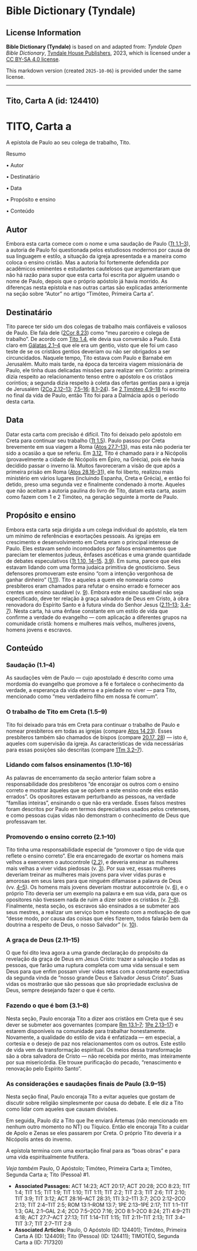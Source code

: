 # Bible Dictionary (Tyndale)

## License Information

**Bible Dictionary (Tyndale)** is based on and adapted from: _Tyndale Open Bible Dictionary_, [Tyndale House Publishers](https://tyndaleopenresources.com/), 2023, which is licensed under a [CC BY-SA 4.0 license](https://creativecommons.org/licenses/by-sa/4.0/legalcode.en).

This markdown version (created `2025-10-06`) is provided under the same license.



--------------------------------

## Tito, Carta A (id: 124410)

TITO, Carta a
=============

A epístola de Paulo ao seu colega de trabalho, Tito.

Resumo

• Autor

• Destinatário

• Data

• Propósito e ensino

• Conteúdo

Autor
-----

Embora esta carta comece com o nome e uma saudação de Paulo ([Tt 1\.1–3](https://ref.ly/Titus1:1-Titus1:3)), a autoria de Paulo foi questionada pelos estudiosos modernos por causa de sua linguagem e estilo, a situação da igreja apresentada e a maneira como coloca o ensino cristão. Mas a autoria foi fortemente defendida por acadêmicos eminentes e estudantes cautelosos que argumentaram que não há razão para supor que esta carta foi escrita por alguém usando o nome de Paulo, depois que o próprio apóstolo já havia morrido. As diferenças nesta epístola e nas outras cartas são explicadas anteriormente na seção sobre “Autor” no artigo “Timóteo, Primeira Carta a”.

Destinatário
------------

Tito parece ter sido um dos colegas de trabalho mais confiáveis e valiosos de Paulo. Ele fala dele ([2Cor 8\.23](https://ref.ly/2Cor8:23)) como “meu parceiro e colega de trabalho”. De acordo com [Tito 1\.4](https://ref.ly/Titus1:4), ele devia sua conversão a Paulo. Está claro em [Gálatas 2\.1–4](https://ref.ly/Gal2:1-Gal2:4) que ele era um gentio, visto que ele foi um caso teste de se os cristãos gentios deveriam ou não ser obrigados a ser circuncidados. Naquele tempo, Tito estava com Paulo e Barnabé em Jerusalém. Muito mais tarde, na época da terceira viagem missionária de Paulo, ele tinha duas delicadas missões para realizar em Corinto: a primeira dizia respeito ao relacionamento tenso entre o apóstolo e os cristãos coríntios; a segunda dizia respeito à coleta das ofertas gentias para a igreja de Jerusalém ([2Co 2\.12–13](https://ref.ly/2Cor2:12-2Cor2:13); [7\.5–16](https://ref.ly/2Cor7:5-2Cor7:16); [8\.1–24](https://ref.ly/2Cor8:1-2Cor8:24)). Se [2 Timóteo 4\.9–18](https://ref.ly/2Tim4:9-2Tim4:18) foi escrito no final da vida de Paulo, então Tito foi para a Dalmácia após o período desta carta.

Data
----

Datar esta carta com precisão é difícil. Tito foi deixado pelo apóstolo em Creta para continuar seu trabalho ([Tt 1\.5](https://ref.ly/Titus1:5)). Paulo passou por Creta brevemente em sua viagem a Roma ([Atos 27\.7–13](https://ref.ly/Acts27:7-Acts27:13)), mas esta não poderia ter sido a ocasião a que se referiu. Em [3\.12](https://ref.ly/Titus3:12), Tito é chamado para ir a Nicópolis (provavelmente a cidade de Nicópolis em Épiro, na Grécia), pois ele havia decidido passar o inverno lá. Muitos favoreceram a visão de que após a primeira prisão em Roma ([Atos 28\.16–31](https://ref.ly/Acts28:16-Acts28:31)), ele foi liberto, realizou mais ministério em vários lugares (incluindo Espanha, Creta e Grécia), e então foi detido, preso uma segunda vez e finalmente condenado à morte. Aqueles que não aceitam a autoria paulina do livro de Tito, datam esta carta, assim como fazem com 1 e 2 Timóteo, na geração seguinte à morte de Paulo.

Propósito e ensino
------------------

Embora esta carta seja dirigida a um colega individual do apóstolo, ela tem um mínimo de referências e exortações pessoais. As igrejas em crescimento e desenvolvimento em Creta eram o principal interesse de Paulo. Eles estavam sendo incomodados por falsos ensinamentos que pareciam ter elementos judeus, ênfases ascéticas e uma grande quantidade de debates especulativos ([Tt 1\.10, 14–15](https://ref.ly/Titus1:10). [3\.9](https://ref.ly/Titus3:9)). Em suma, parece que eles estavam lidando com uma forma judaica primitiva de gnosticismo. Seus defensores promoveram este ensino “com a intenção vergonhosa de ganhar dinheiro” ([1\.11](https://ref.ly/Titus1:11)). Tito e aqueles a quem ele nomearia como presbíteros eram chamados para refutar o ensino errado e fornecer aos crentes um ensino saudável (v. [9](https://ref.ly/Titus1:9)). Embora este ensino saudável não seja especificado, deve ter relação à graça salvadora de Deus em Cristo, à obra renovadora do Espírito Santo e à futura vinda do Senhor Jesus ([2\.11–13](https://ref.ly/Titus2:11-Titus2:13); [3\.4–7](https://ref.ly/Titus3:4-Titus3:7)). Nesta carta, há uma ênfase constante em um estilo de vida que confirme a verdade do evangelho — com aplicação a diferentes grupos na comunidade cristã: homens e mulheres mais velhos, mulheres jovens, homens jovens e escravos.

Conteúdo
--------

### Saudação (1\.1–4\)

As saudações vêm de Paulo — cujo apostolado é descrito como uma mordomia do evangelho que promove a fé e fortalece o conhecimento da verdade, a esperança da vida eterna e a piedade no viver — para Tito, mencionado como “meu verdadeiro filho em nossa fé comum”.

### O trabalho de Tito em Creta (1\.5–9\)

Tito foi deixado para trás em Creta para continuar o trabalho de Paulo e nomear presbíteros em todas as igrejas (compare [Atos 14\.23](https://ref.ly/Acts14:23)). Esses presbíteros também são chamados de bispos (compare [20\.17, 28](https://ref.ly/Acts20:17)) — isto é, aqueles com supervisão da igreja. As características de vida necessárias para essas posições são descritas (compare [1Tm 3\.2–7](https://ref.ly/1Tim3:2-1Tim3:7)).

### Lidando com falsos ensinamentos (1\.10–16\)

As palavras de encerramento da seção anterior falam sobre a responsabilidade dos presbíteros “de encorajar os outros com o ensino correto e mostrar àqueles que se opõem a este ensino onde eles estão errados”. Os opositores estavam perturbando as pessoas, na verdade “famílias inteiras”, ensinando o que não era verdade. Esses falsos mestres foram descritos por Paulo em termos depreciativos usados pelos cretenses, e como pessoas cujas vidas não demonstram o conhecimento de Deus que professavam ter.

### Promovendo o ensino correto (2\.1–10\)

Tito tinha uma responsabilidade especial de “promover o tipo de vida que reflete o ensino correto”. Ele era encarregado de exortar os homens mais velhos a exercerem o autocontrole ([2\.2](https://ref.ly/Titus2:2)), e deveria ensinar as mulheres mais velhas a viver vidas piedosas (v. [3](https://ref.ly/Titus2:3)). Por sua vez, essas mulheres deveriam treinar as mulheres mais jovens para viver vidas puras e amorosas em seus lares para que ninguém difamasse a palavra de Deus (vv. [4–5](https://ref.ly/Titus2:4-Titus2:5)). Os homens mais jovens deveriam mostrar autocontrole (v. [6](https://ref.ly/Titus2:6)), e o próprio Tito deveria ser um exemplo na palavra e em sua vida, para que os opositores não tivessem nada de ruim a dizer sobre os cristãos (v. [7–8](https://ref.ly/Titus2:7-Titus2:8)). Finalmente, nesta seção, os escravos são ensinados a se submeter aos seus mestres, a realizar um serviço bom e honesto com a motivação de que “desse modo, por causa das coisas que eles fizerem, todos falarão bem da doutrina a respeito de Deus, o nosso Salvador” (v. [10](https://ref.ly/Titus2:10)).

### A graça de Deus (2\.11–15\)

O que foi dito leva agora a uma grande declaração do propósito da revelação da graça de Deus em Jesus Cristo: trazer a salvação a todas as pessoas, que farão uma ruptura completa com uma vida sensual e sem Deus para que enfim possam viver vidas retas com a constante expectativa da segunda vinda de “nosso grande Deus e Salvador Jesus Cristo”. Suas vidas os mostrarão que são pessoas que são propriedade exclusiva de Deus, sempre desejando fazer o que é certo.

### Fazendo o que é bom (3\.1–8\)

Nesta seção, Paulo encoraja Tito a dizer aos cristãos em Creta que é seu dever se submeter aos governantes (compare [Rm 13\.1–7](https://ref.ly/Rom13:1-Rom13:7); [1Pe 2\.13–17](https://ref.ly/1Pet2:13-1Pet2:17)) e estarem disponíveis na comunidade para trabalhar honestamente. Novamente, a qualidade do estilo de vida é enfatizada — em especial, a cortesia e o desejo de paz nos relacionamentos com os outros. Este estilo de vida vem da transformação espiritual. Os meios dessa transformação são a obra salvadora de Cristo — não recebida por mérito, mas inteiramente por sua misericórdia. Ele trouxe purificação do pecado, “renascimento e renovação pelo Espírito Santo”.

### As considerações e saudações finais de Paulo (3\.9–15\)

Nesta seção final, Paulo encoraja Tito a evitar aqueles que gostam de discutir sobre religião simplesmente por causa do debate. E ele diz a Tito como lidar com aqueles que causam divisões.

Em seguida, Paulo diz a Tito que lhe enviará Ártemas (não mencionado em nenhum outro momento no NT) ou Tíquico. Então ele encoraja Tito a cuidar de Apolo e Zenas se eles passarem por Creta. O próprio Tito deveria ir a Nicópolis antes do inverno.

A epístola termina com uma exortação final para as “boas obras” e para uma vida espiritualmente frutífera.

*Veja também* Paulo, O Apóstolo; Timóteo, Primeira Carta a; Timóteo, Segunda Carta a; Tito (Pessoa) \#1.

* **Associated Passages:** ACT 14:23; ACT 20:17; ACT 20:28; 2CO 8:23; TIT 1:4; TIT 1:5; TIT 1:9; TIT 1:10; TIT 1:11; TIT 2:2; TIT 2:3; TIT 2:6; TIT 2:10; TIT 3:9; TIT 3:12; ACT 28:16–ACT 28:31; 1TI 3:2–1TI 3:7; 2CO 2:12–2CO 2:13; TIT 2:4–TIT 2:5; ROM 13:1–ROM 13:7; 1PE 2:13–1PE 2:17; TIT 1:1–TIT 1:3; GAL 2:1–GAL 2:4; 2CO 7:5–2CO 7:16; 2CO 8:1–2CO 8:24; 2TI 4:9–2TI 4:18; ACT 27:7–ACT 27:13; TIT 1:14–TIT 1:15; TIT 2:11–TIT 2:13; TIT 3:4–TIT 3:7; TIT 2:7–TIT 2:8
* **Associated Articles:** Paulo, O Apóstolo (ID: 124401); Timóteo, Primeira Carta A (ID: 124409); Tito (Pessoa) (ID: 124411); TIMOTÉO, Segunda Carta a (ID: 717320)

